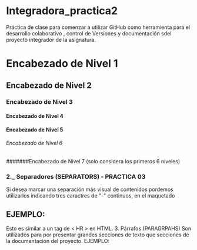 # Integradora_practica2
Práctica de clase para comenzar a utilizar GitHub como herramienta para el desarrollo colaborativo , control de Versiones y documentación sdel proyecto integrador de la asignatura.

# Encabezado de Nivel 1
## Encabezado de Nivel 2
### Encabezado de Nivel 3
#### Encabezado de Nivel 4
#### Encabezado de Nivel 5
###### Encabezado de Nivel 6
#######Encabezado de Nivel 7 (solo considera los primeros 6 niveles)

### 2._ Separadores (SEPARATORS) - PRACTICA 03
Si desea marcar una separación más visual de contenidos pordemos utilizarlos indicando tres caractres de "-" continuos, en el maquetado

EJEMPLO:
---

Esto es similar a un tag de < HR > en HTML.
3. Párrafos (PARAGRPAHS)
Son utilizados para por presentar grandes secciones de texto que secciones de la documentación del proyecto.
EJEMPLO:

